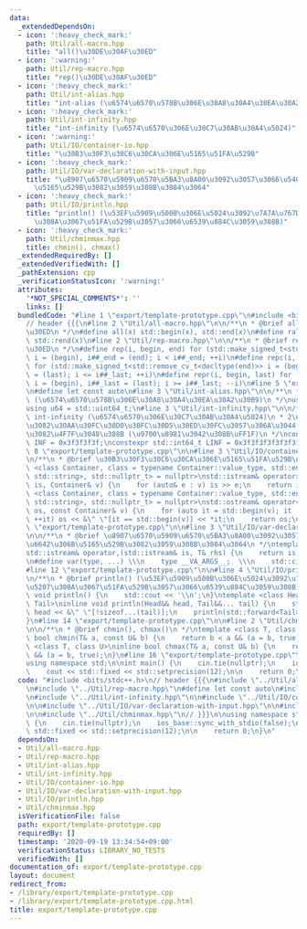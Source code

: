 ```yaml
---
data:
  _extendedDependsOn:
  - icon: ':heavy_check_mark:'
    path: Util/all-macro.hpp
    title: "all()\u30DE\u30AF\u30ED"
  - icon: ':warning:'
    path: Util/rep-macro.hpp
    title: "rep()\u30DE\u30AF\u30ED"
  - icon: ':heavy_check_mark:'
    path: Util/int-alias.hpp
    title: "int-alias (\u6574\u6570\u578B\u306E\u30A8\u30A4\u30EA\u30A2\u30B9)"
  - icon: ':heavy_check_mark:'
    path: Util/int-infinity.hpp
    title: "int-infinity (\u6574\u6570\u306E\u30C7\u30AB\u30A4\u5024)"
  - icon: ':warning:'
    path: Util/IO/container-io.hpp
    title: "\u30B3\u30F3\u30C6\u30CA\u306E\u5165\u51FA\u529B"
  - icon: ':heavy_check_mark:'
    path: Util/IO/var-declaration-with-input.hpp
    title: "\u8907\u6570\u5909\u6570\u5BA3\u8A00\u3092\u3057\u3066\u540C\u6642\u306B\
      \u5165\u529B\u3082\u3059\u308B\u3084\u3064"
  - icon: ':heavy_check_mark:'
    path: Util/IO/println.hpp
    title: "println() (\u53EF\u5909\u500B\u306E\u5024\u3092\u7A7A\u767D\u533A\u5207\
      \u308A\u3067\u51FA\u529B\u3057\u3066\u6539\u884C\u3059\u308B)"
  - icon: ':heavy_check_mark:'
    path: Util/chminmax.hpp
    title: chmin(), chmax()
  _extendedRequiredBy: []
  _extendedVerifiedWith: []
  _pathExtension: cpp
  _verificationStatusIcon: ':warning:'
  attributes:
    '*NOT_SPECIAL_COMMENTS*': ''
    links: []
  bundledCode: "#line 1 \"export/template-prototype.cpp\"\n#include <bits/stdc++.h>\n\
    // header {{{\n#line 2 \"Util/all-macro.hpp\"\n\n/**\n * @brief all()\u30DE\u30AF\
    \u30ED\n */\n#define all(x) std::begin(x), std::end(x)\n#define rall(x) std::rbegin(x),\
    \ std::rend(x)\n#line 2 \"Util/rep-macro.hpp\"\n\n/**\n * @brief rep()\u30DE\u30AF\
    \u30ED\n */\n#define rep(i, begin, end) for (std::make_signed_t<std::remove_cv_t<decltype(end)>>\
    \ i = (begin), i##_end = (end); i < i##_end; ++i)\n#define repc(i, begin, last)\
    \ for (std::make_signed_t<std::remove_cv_t<decltype(end)>> i = (begin), i##_last\
    \ = (last); i <= i##_last; ++i)\n#define repr(i, begin, last) for (std::make_signed_t<std::remove_cv_t<decltype(end)>>\
    \ i = (begin), i##_last = (last); i >= i##_last; --i)\n#line 5 \"export/template-prototype.cpp\"\
    \n#define let const auto\n#line 3 \"Util/int-alias.hpp\"\n\n/**\n * @brief int-alias\
    \ (\u6574\u6570\u578B\u306E\u30A8\u30A4\u30EA\u30A2\u30B9)\n */\nusing i64 = std::int64_t;\n\
    using u64 = std::uint64_t;\n#line 3 \"Util/int-infinity.hpp\"\n\n/**\n * @brief\
    \ int-infinity (\u6574\u6570\u306E\u30C7\u30AB\u30A4\u5024)\n * 2\u500D\u3057\u3066\
    \u3082\u30AA\u30FC\u30D0\u30FC\u30D5\u30ED\u30FC\u3057\u306A\u3044 & memset()\u306B\
    \u3082\u4F7F\u3048\u308B (\u9700\u8981\u3042\u308B\uFF1F)\n */\nconstexpr std::int32_t\
    \ INF = 0x3f3f3f3f;\nconstexpr std::int64_t LINF = 0x3f3f3f3f3f3f3f3fLL;\n#line\
    \ 8 \"export/template-prototype.cpp\"\n\n#line 3 \"Util/IO/container-io.hpp\"\n\
    \n/**\n * @brief \u30B3\u30F3\u30C6\u30CA\u306E\u5165\u51FA\u529B\n */\ntemplate\
    \ <class Container, class = typename Container::value_type, std::enable_if_t<!std::is_same_v<Container,\
    \ std::string>, std::nullptr_t> = nullptr>\nstd::istream& operator>>(std::istream&\
    \ is, Container& v) {\n    for (auto& e : v) is >> e;\n    return is;\n}\n\ntemplate\
    \ <class Container, class = typename Container::value_type, std::enable_if_t<!std::is_same_v<Container,\
    \ std::string>, std::nullptr_t> = nullptr>\nstd::ostream& operator<<(std::ostream&\
    \ os, const Container& v) {\n    for (auto it = std::begin(v); it != std::end(v);\
    \ ++it) os << &\" \"[it == std::begin(v)] << *it;\n    return os;\n}\n#line 10\
    \ \"export/template-prototype.cpp\"\n\n#line 3 \"Util/IO/var-declaration-with-input.hpp\"\
    \n\n/**\n * @brief \u8907\u6570\u5909\u6570\u5BA3\u8A00\u3092\u3057\u3066\u540C\
    \u6642\u306B\u5165\u529B\u3082\u3059\u308B\u3084\u3064\n */\ntemplate <class T>\n\
    std::istream& operator,(std::istream& is, T& rhs) {\n    return is >> rhs;\n}\n\
    \n#define var(type, ...) \\\n    type __VA_ARGS__;  \\\n    std::cin >> __VA_ARGS__\n\
    #line 12 \"export/template-prototype.cpp\"\n\n#line 4 \"Util/IO/println.hpp\"\n\
    \n/**\n * @brief println() (\u53EF\u5909\u500B\u306E\u5024\u3092\u7A7A\u767D\u533A\
    \u5207\u308A\u3067\u51FA\u529B\u3057\u3066\u6539\u884C\u3059\u308B)\n */\ninline\
    \ void println() {\n    std::cout << '\\n';\n}\ntemplate <class Head, class...\
    \ Tail>\ninline void println(Head&& head, Tail&&... tail) {\n    std::cout <<\
    \ head << &\" \"[!sizeof...(tail)];\n    println(std::forward<Tail>(tail)...);\n\
    }\n#line 14 \"export/template-prototype.cpp\"\n\n#line 2 \"Util/chminmax.hpp\"\
    \n\n/**\n * @brief chmin(), chmax()\n */\ntemplate <class T, class U>\ninline\
    \ bool chmin(T& a, const U& b) {\n    return b < a && (a = b, true);\n}\n\ntemplate\
    \ <class T, class U>\ninline bool chmax(T& a, const U& b) {\n    return b > a\
    \ && (a = b, true);\n}\n#line 16 \"export/template-prototype.cpp\"\n// }}}\n\n\
    using namespace std;\n\nint main() {\n    cin.tie(nullptr);\n    ios_base::sync_with_stdio(false);\n\
    \    cout << std::fixed << std::setprecision(12);\n\n    return 0;\n}\n"
  code: "#include <bits/stdc++.h>\n// header {{{\n#include \"../Util/all-macro.hpp\"\
    \n#include \"../Util/rep-macro.hpp\"\n#define let const auto\n#include \"../Util/int-alias.hpp\"\
    \n#include \"../Util/int-infinity.hpp\"\n\n#include \"../Util/IO/container-io.hpp\"\
    \n\n#include \"../Util/IO/var-declaration-with-input.hpp\"\n\n#include \"../Util/IO/println.hpp\"\
    \n\n#include \"../Util/chminmax.hpp\"\n// }}}\n\nusing namespace std;\n\nint main()\
    \ {\n    cin.tie(nullptr);\n    ios_base::sync_with_stdio(false);\n    cout <<\
    \ std::fixed << std::setprecision(12);\n\n    return 0;\n}\n"
  dependsOn:
  - Util/all-macro.hpp
  - Util/rep-macro.hpp
  - Util/int-alias.hpp
  - Util/int-infinity.hpp
  - Util/IO/container-io.hpp
  - Util/IO/var-declaration-with-input.hpp
  - Util/IO/println.hpp
  - Util/chminmax.hpp
  isVerificationFile: false
  path: export/template-prototype.cpp
  requiredBy: []
  timestamp: '2020-09-19 13:34:54+09:00'
  verificationStatus: LIBRARY_NO_TESTS
  verifiedWith: []
documentation_of: export/template-prototype.cpp
layout: document
redirect_from:
- /library/export/template-prototype.cpp
- /library/export/template-prototype.cpp.html
title: export/template-prototype.cpp
---
```

